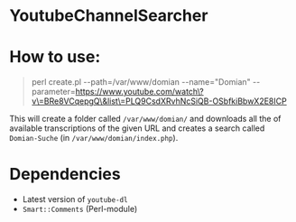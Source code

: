 # YoutubeChannelSearcher

# How to use:

> perl create.pl --path=/var/www/domian --name="Domian" --parameter=https://www.youtube.com/watch\?v\=BRe8VCqepgQ\&list\=PLQ9CsdXRvhNcSiQB-OSbfkiBbwX2E8ICP

This will create a folder called `/var/www/domian/` and downloads all the of available transcriptions of the given URL and creates a search called
`Domian-Suche` (in `/var/www/domian/index.php`).

# Dependencies

- Latest version of `youtube-dl`
- `Smart::Comments` (Perl-module)
